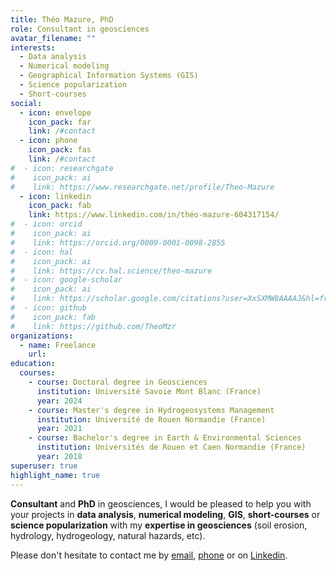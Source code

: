 ```yaml
---
title: Théo Mazure, PhD
role: Consultant in geosciences
avatar_filename: ""
interests:
  - Data analysis
  - Numerical modeling
  - Geographical Information Systems (GIS)
  - Science popularization
  - Short-courses
social:
  - icon: envelope
    icon_pack: far
    link: /#contact
  - icon: phone
    icon_pack: fas
    link: /#contact    
#  - icon: researchgate
#    icon_pack: ai
#    link: https://www.researchgate.net/profile/Theo-Mazure
  - icon: linkedin
    icon_pack: fab
    link: https://www.linkedin.com/in/théo-mazure-604317154/
#  - icon: orcid
#    icon_pack: ai
#    link: https://orcid.org/0009-0001-0098-2855
#  - icon: hal
#    icon_pack: ai
#    link: https://cv.hal.science/theo-mazure
#  - icon: google-scholar
#    icon_pack: ai
#    link: https://scholar.google.com/citations?user=XxSXMW8AAAAJ&hl=fr
#  - icon: github
#    icon_pack: fab
#    link: https://github.com/TheoMzr
organizations:
  - name: Freelance
    url:
education:
  courses:
    - course: Doctoral degree in Geosciences
      institution: Université Savoie Mont Blanc (France)
      year: 2024
    - course: Master's degree in Hydrogeosystems Management
      institution: Université de Rouen Normandie (France)
      year: 2021
    - course: Bachelor's degree in Earth & Environmental Sciences
      institution: Universités de Rouen et Caen Normandie (France)
      year: 2018
superuser: true
highlight_name: true
---
```

**Consultant** and **PhD** in geosciences, I would be pleased to help you with your projects in **data analysis**, **numerical modeling**, **GIS**, **short-courses** or **science popularization** with my **expertise in geosciences** (soil erosion, hydrology, hydrogeology, natural hazards, etc).

Please don't hesitate to contact me by [email](/#contact), [phone](/#contact) or on [Linkedin](https://www.linkedin.com/in/th%C3%A9o-mzr-604317154/).
